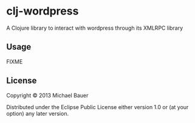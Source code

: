 # clj-wordpress

A Clojure library to interact with wordpress through its XMLRPC library

## Usage

FIXME

## License

Copyright © 2013 Michael Bauer

Distributed under the Eclipse Public License either version 1.0 or (at
your option) any later version.
